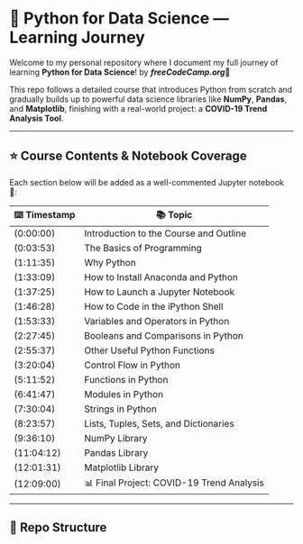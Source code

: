 # 🐍 Python for Data Science — Learning Journey

Welcome to my personal repository where I document my full journey of learning **Python for Data Science**! by ***freeCodeCamp.org***🚀

This repo follows a detailed course that introduces Python from scratch and gradually builds up to powerful data science libraries like **NumPy**, **Pandas**, and **Matplotlib**, finishing with a real-world project: a **COVID-19 Trend Analysis Tool**.

---

## ⭐️ Course Contents & Notebook Coverage

Each section below will be added as a well-commented Jupyter notebook 🧠:

| ⌨️ Timestamp | 📚 Topic |
|-------------|----------|
| (0:00:00)   | Introduction to the Course and Outline |
| (0:03:53)   | The Basics of Programming |
| (1:11:35)   | Why Python |
| (1:33:09)   | How to Install Anaconda and Python |
| (1:37:25)   | How to Launch a Jupyter Notebook |
| (1:46:28)   | How to Code in the iPython Shell |
| (1:53:33)   | Variables and Operators in Python |
| (2:27:45)   | Booleans and Comparisons in Python |
| (2:55:37)   | Other Useful Python Functions |
| (3:20:04)   | Control Flow in Python |
| (5:11:52)   | Functions in Python |
| (6:41:47)   | Modules in Python |
| (7:30:04)   | Strings in Python |
| (8:23:57)   | Lists, Tuples, Sets, and Dictionaries |
| (9:36:10)   | NumPy Library |
| (11:04:12)  | Pandas Library |
| (12:01:31)  | Matplotlib Library |
| (12:09:00)  | 📊 Final Project: COVID-19 Trend Analysis |

---

## 📁 Repo Structure

